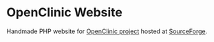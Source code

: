 OpenClinic Website
==================

Handmade PHP website for [OpenClinic project](http://sourceforge.net/projects/openclinic/) hosted at [SourceForge](http://openclinic.sourceforge.net).
